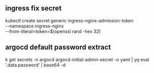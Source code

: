 ## ingress fix secret

kubectl create secret generic ingress-nginx-admission-token \
  --namespace ingress-nginx \
  --from-literal=token=$(openssl rand -hex 32)

## argocd default password extract

k get secrets -n argocd argocd-initial-admin-secret  -o yaml | yq eval '.data.password'  | base64 -d